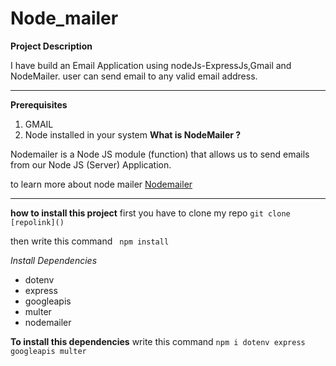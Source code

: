 # Node_mailer

**Project Description**
<p>I have build an Email Application using nodeJs-ExpressJs,Gmail and NodeMailer.
user can send email to any valid email address.
</p>

---

**Prerequisites**
1. GMAIL
2. Node installed in your system
  **What is NodeMailer ?**
  <p>Nodemailer is a Node JS module (function) that allows us to send emails from our Node JS (Server) Application.
  </p> 
  
  to learn more about node mailer
  [Nodemailer](https://nodemailer.com/about/) 
  
---

**how to install this project**
first you have to clone my repo
`git clone [repolink]()`

then write this command
` npm install`


*Install Dependencies*
* dotenv
* express
* googleapis
* multer
* nodemailer

**To install this dependencies**
write this command
`npm i dotenv express googleapis multer`
